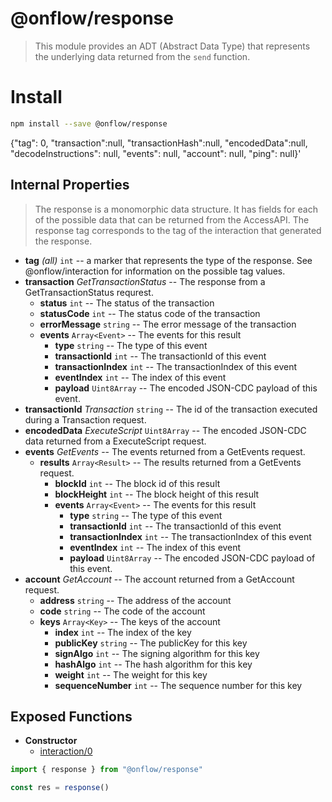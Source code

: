 # @onflow/response

> This module provides an ADT (Abstract Data Type) that represents the underlying data returned from the `send` function.

# Install

```bash
npm install --save @onflow/response
```

{"tag": 0, "transaction":null, "transactionHash":null, "encodedData":null, "decodeInstructions": null, "events": null, "account": null, "ping": null}'

## Internal Properties

> The response is a monomorphic data structure. It has fields for each of the possible data that can be returned from the AccessAPI. The response tag corresponds to the tag of the interaction that generated the response.

- **tag** *(all)* `int` -- a marker that represents the type of the response. See @onflow/interaction for information on the possible tag values.
- **transaction** *GetTransactionStatus* -- The response from a GetTransactionStatus requrest.
  - **status** `int` -- The status of the transaction
  - **statusCode** `int` -- The status code of the transaction
  - **errorMessage** `string` -- The error message of the transaction
  - **events** `Array<Event>` -- The events for this result
      - **type** `string` -- The type of this event
      - **transactionId** `int` -- The transactionId of this event
      - **transactionIndex** `int` -- The transactionIndex of this event
      - **eventIndex** `int` -- The index of this event
      - **payload** `Uint8Array` -- The encoded JSON-CDC payload of this event.
- **transactionId** *Transaction* `string` -- The id of the transaction executed during a Transaction request.
- **encodedData** *ExecuteScript* `Uint8Array` -- The encoded JSON-CDC data returned from a ExecuteScript request.
- **events** *GetEvents* -- The events returned from a GetEvents request.
  - **results** `Array<Result>` -- The results returned from a GetEvents request.
    - **blockId** `int` -- The block id of this result
    - **blockHeight** `int` -- The block height of this result
    - **events** `Array<Event>` -- The events for this result
      - **type** `string` -- The type of this event
      - **transactionId** `int` -- The transactionId of this event
      - **transactionIndex** `int` -- The transactionIndex of this event
      - **eventIndex** `int` -- The index of this event
      - **payload** `Uint8Array` -- The encoded JSON-CDC payload of this event.
- **account** *GetAccount* -- The account returned from a GetAccount request.
  - **address** `string` -- The address of the account
  - **code** `string` -- The code of the account 
  - **keys** `Array<Key>` -- The keys of the account
    - **index** `int` -- The index of the key
    - **publicKey** `string` -- The publicKey for this key
    - **signAlgo** `int` -- The signing algorithm for this key
    - **hashAlgo** `int` -- The hash algorithm for this key
    - **weight** `int` -- The weight for this key
    - **sequenceNumber** `int` -- The sequence number for this key

## Exposed Functions

- **Constructor**
  - [interaction/0](#interaction0)

```javascript
import { response } from "@onflow/response"

const res = response()
```
